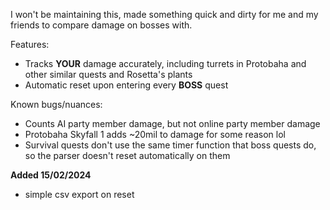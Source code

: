 I won't be maintaining this, made something quick and dirty for me and my friends to compare damage on bosses with.


Features:
- Tracks **YOUR** damage accurately, including turrets in Protobaha and other similar quests and Rosetta's plants
- Automatic reset upon entering every **BOSS** quest

Known bugs/nuances:
- Counts AI party member damage, but not online party member damage
- Protobaha Skyfall 1 adds ~20mil to damage for some reason lol
- Survival quests don't use the same timer function that boss quests do, so the parser doesn't reset automatically on them


**Added 15/02/2024**
- simple csv export on reset
